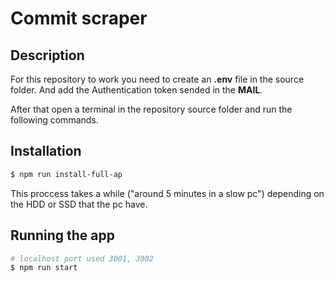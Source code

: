 
# Commit scraper

## Description

For this repository to work you need to create an **.env** file in the source folder.
And add the Authentication token sended in the **MAIL**.

After that open a terminal in the repository source folder and run the following commands.

## Installation

```bash
$ npm run install-full-ap
```
This proccess takes a while ("around 5 minutes in a slow pc") depending on the HDD or SSD that the pc have.
## Running the app

```bash
# localhost port used 3001, 3002
$ npm run start

```
